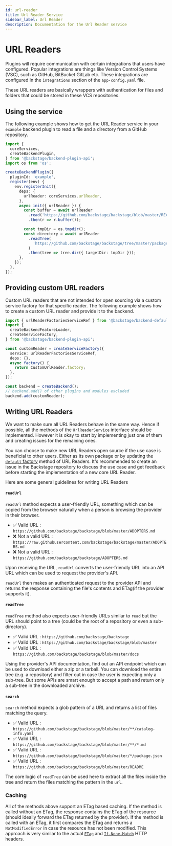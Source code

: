 ```yaml
---
id: url-reader
title: Url Reader Service
sidebar_label: Url Reader
description: Documentation for the Url Reader service
---
```


# URL Readers

Plugins will require communication with certain integrations that users have configured. Popular integrations are things like Version Control Systems (VSC), such as GitHub, BitBucket GitLab etc. These integrations are configured in the `integrations` section of the `app-config.yaml` file.

These URL readers are basically wrappers with authentication for files and folders that could be stored in these VCS repositories.

## Using the service

The following example shows how to get the URL Reader service in your `example` backend plugin to read a file and a directory from a GitHub repository.

```ts
import {
  coreServices,
  createBackendPlugin,
} from '@backstage/backend-plugin-api';
import os from 'os';

createBackendPlugin({
  pluginId: 'example',
  register(env) {
    env.registerInit({
      deps: {
        urlReader: coreServices.urlReader,
      },
      async init({ urlReader }) {
        const buffer = await urlReader
          .read('https://github.com/backstage/backstage/blob/master/README.md')
          .then(r => r.buffer());

        const tmpDir = os.tmpdir();
        const directory = await urlReader
          .readTree(
            'https://github.com/backstage/backstage/tree/master/packages/backend',
          )
          .then(tree => tree.dir({ targetDir: tmpDir }));
      },
    });
  },
});
```

## Providing custom URL readers

Custom URL readers that are not intended for open sourcing via a custom service factory for that specific reader. The following example shows how to create a custom URL reader and provide it to the backend.

```ts title="packages/backend/src/index.ts"
import { urlReaderFactoriesServiceRef } from '@backstage/backend-defaults/urlReader';
import {
  createBackendFeatureLoader,
  createServiceFactory,
} from '@backstage/backend-plugin-api';

const customReader = createServiceFactory({
  service: urlReaderFactoriesServiceRef,
  deps: {},
  async factory() {
    return CustomUrlReader.factory;
  },
});

const backend = createBackend();
// backend.add() of other plugins and modules excluded
backend.add(customReader);
```

## Writing URL Readers

We want to make sure all URL Readers behave in the same way. Hence if possible,
all the methods of the `UrlReaderService` interface should be implemented. However it
is okay to start by implementing just one of them and creating issues for the
remaining ones.

You can choose to make new URL Readers open source if the use case is beneficial to other users. Either as its own package or by updating the
[`default` factory](https://github.com/backstage/backstage/blob/ce2ca68f07ad3334401d3277b989bf145b728a64/packages/backend-defaults/src/entrypoints/urlReader/lib/UrlReaders.ts#L82-L102)
method of URL Readers. It's recommended to create an issue in the Backstage repository to discuss the use case and get feedback before starting the implementation of a new core URL Reader.

Here are some general guidelines for writing URL Readers

#### `readUrl`

`readUrl` method expects a user-friendly URL, something which can be copied from
the browser naturally when a person is browsing the provider in their browser.

- ✅ Valid URL :
  `https://github.com/backstage/backstage/blob/master/ADOPTERS.md`
- ❌ Not a valid URL :
  `https://raw.githubusercontent.com/backstage/backstage/master/ADOPTERS.md`
- ❌ Not a valid URL : `https://github.com/backstage/backstage/ADOPTERS.md`

Upon receiving the URL, `readUrl` converts the user-friendly URL into an API URL
which can be used to request the provider's API.

`readUrl` then makes an authenticated request to the provider API and returns the response containing the file's contents and ETag(if the provider supports it).

#### `readTree`

`readTree` method also expects user-friendly URLs similar to `read` but the URL
should point to a tree (could be the root of a repository or even a
sub-directory).

- ✅ Valid URL : `https://github.com/backstage/backstage`
- ✅ Valid URL : `https://github.com/backstage/backstage/blob/master`
- ✅ Valid URL : `https://github.com/backstage/backstage/blob/master/docs`

Using the provider's API documentation, find out an API endpoint which can be
used to download either a zip or a tarball. You can download the entire tree
(e.g. a repository) and filter out in case the user is expecting only a
sub-tree. But some APIs are smart enough to accept a path and return only a
sub-tree in the downloaded archive.

#### `search`

`search` method expects a glob pattern of a URL and returns a list of files
matching the query.

- ✅ Valid URL :
  `https://github.com/backstage/backstage/blob/master/**/catalog-info.yaml`
- ✅ Valid URL : `https://github.com/backstage/backstage/blob/master/**/*.md`
- ✅ Valid URL :
  `https://github.com/backstage/backstage/blob/master/*/package.json`
- ✅ Valid URL : `https://github.com/backstage/backstage/blob/master/README`

The core logic of `readTree` can be used here to extract all the files inside
the tree and return the files matching the pattern in the `url`.

### Caching

All of the methods above support an ETag based caching. If the method is called
without an ETag, the response contains the ETag of the resource (should ideally
forward the ETag returned by the provider). If the method is called with an
ETag, it first compares the ETag and returns a `NotModifiedError` in case the
resource has not been modified. This approach is very similar to the actual
[`ETag`](https://developer.mozilla.org/en-US/docs/Web/HTTP/Headers/ETag) and
[`If-None-Match`](https://developer.mozilla.org/en-US/docs/Web/HTTP/Headers/If-None-Match)
HTTP headers.
